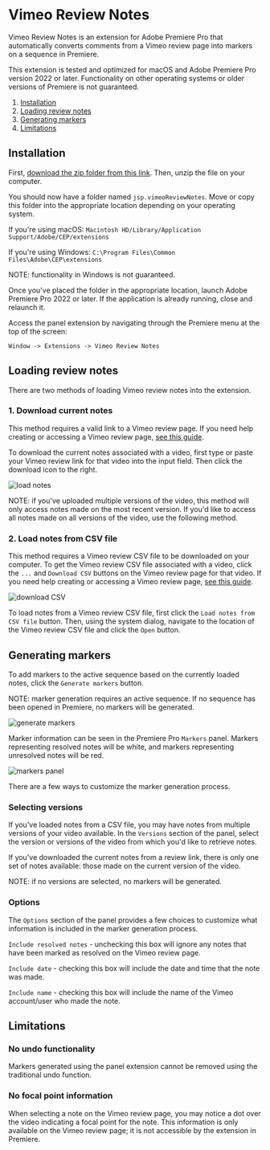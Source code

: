 # Vimeo Review Notes

Vimeo Review Notes is an extension for Adobe Premiere Pro that automatically converts comments from a Vimeo review page into markers on a sequence in Premiere.

This extension is tested and optimized for macOS and Adobe Premiere Pro version 2022 or later. Functionality on other operating systems or older versions of Premiere is not guaranteed.

1. [Installation](#installation)
2. [Loading review notes](#loading)
3. [Generating markers](#generating)
4. [Limitations](#limitations)

## Installation <a name="installation"></a>

First, [download the zip folder from this link](https://github.com/JSP-Premiere-Pro-Panel-Extensions/jsp.vimeoReviewNotes/files/10369807/jsp.vimeoReviewNotes.zip). Then, unzip the file on your computer. 

You should now have a folder named `jsp.vimeoReviewNotes`. 
Move or copy this folder into the appropriate location depending on your operating system.

If you're using macOS: `Macintosh HD/Library/Application Support/Adobe/CEP/extensions`

If you're using Windows: `C:\Program Files\Common Files\Adobe\CEP\extensions`

NOTE: functionality in Windows is not guaranteed.
    
Once you've placed the folder in the appropriate location, launch Adobe Premiere Pro 2022 or later. 
If the application is already running, close and relaunch it.

Access the panel extension by navigating through the Premiere menu at the top of the screen:
   
    Window -> Extensions -> Vimeo Review Notes
    
## Loading review notes <a name="loading"></a>

There are two methods of loading Vimeo review notes into the extension.

### 1. Download current notes

This method requires a valid link to a Vimeo review page. 
If you need help creating or accessing a Vimeo review page, [see this guide](https://vimeo.zendesk.com/hc/en-us/articles/224818367-Video-review-page-).

To download the current notes associated with a video, first type or paste your Vimeo review link for that video into the input field. 
Then click the download icon to the right.

![load notes](https://github.com/JSP-Premiere-Pro-Panel-Extensions/jsp.vimeoReviewNotes/blob/main/images/load_notes.png)

NOTE: if you've uploaded multiple versions of the video, this method will only access notes made on the most recent version. 
If you'd like to access all notes made on all versions of the video, use the following method.

### 2. Load notes from CSV file

This method requires a Vimeo review CSV file to be downloaded on your computer. 
To get the Vimeo review CSV file associated with a video, click the `...` and `Download CSV` buttons on the Vimeo review page for that video. 
If you need help creating or accessing a Vimeo review page, [see this guide](https://vimeo.zendesk.com/hc/en-us/articles/224818367-Video-review-page-).

![download CSV](https://github.com/JSP-Premiere-Pro-Panel-Extensions/jsp.vimeoReviewNotes/blob/main/images/download_csv.png)

To load notes from a Vimeo review CSV file, first click the `Load notes from CSV file` button. 
Then, using the system dialog, navigate to the location of the Vimeo review CSV file and click the `Open` button.

## Generating markers <a name="generating"></a>

To add markers to the active sequence based on the currently loaded notes, click the `Generate markers` button.

NOTE: marker generation requires an active sequence. 
If no sequence has been opened in Premiere, no markers will be generated.

![generate markers](https://github.com/JSP-Premiere-Pro-Panel-Extensions/jsp.vimeoReviewNotes/blob/main/images/generate_markers.png)

Marker information can be seen in the Premiere Pro `Markers` panel.
Markers representing resolved notes will be white, and markers representing unresolved notes will be red.

![markers panel](https://github.com/JSP-Premiere-Pro-Panel-Extensions/jsp.vimeoReviewNotes/blob/main/images/markers_panel.png)

There are a few ways to customize the marker generation process.

### Selecting versions 

If you've loaded notes from a CSV file, you may have notes from multiple versions of your video available. 
In the `Versions` section of the panel, select the version or versions of the video from which you'd like to retrieve notes.

If you've downloaded the current notes from a review link, there is only one set of notes available: those made on the current version of the video.

NOTE: if no versions are selected, no markers will be generated.

### Options

The `Options` section of the panel provides a few choices to customize what information is included in the marker generation process.

`Include resolved notes` - unchecking this box will ignore any notes that have been marked as resolved on the Vimeo review page.

`Include date` - checking this box will include the date and time that the note was made.

`Include name` - checking this box will include the name of the Vimeo account/user who made the note.

## Limitations <a name="limitations"></a>

### No undo functionality

Markers generated using the panel extension cannot be removed using the traditional undo function.

### No focal point information

When selecting a note on the Vimeo review page, you may notice a dot over the video indicating a focal point for the note.
This information is only available on the Vimeo review page; it is not accessible by the extension in Premiere.
